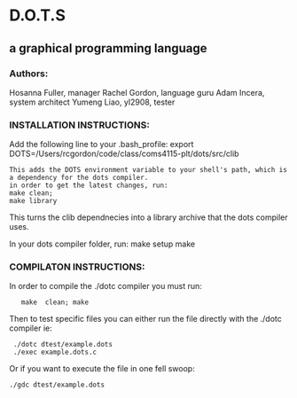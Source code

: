 # D.O.T.S 

## a graphical programming language


### Authors:

Hosanna Fuller, manager
Rachel Gordon, language guru
Adam Incera, system architect
Yumeng Liao, yl2908, tester

###  INSTALLATION INSTRUCTIONS:

Add the following line to your .bash_profile:
    export DOTS=/Users/rcgordon/code/class/coms4115-plt/dots/src/clib
    
    This adds the DOTS environment variable to your shell's path, which is a dependency for the dots compiler.
    in order to get the latest changes, run:
    make clean;
    make library
This turns the clib dependnecies into a library archive that the dots compiler uses.

In your dots compiler folder, run:
    make setup
    make

###  COMPILATON INSTRUCTIONS:

In order to compile the ./dotc compiler you must run:
``` unix 
   make  clean; make
 ```

Then to test specific files you can either run the file directly with the ./dotc compiler ie:
  ``` unix
   ./dotc dtest/example.dots
   ./exec example.dots.c
  ```
Or if you want to execute the file in one fell swoop:
   ``` unix
   ./gdc dtest/example.dots
   ```
